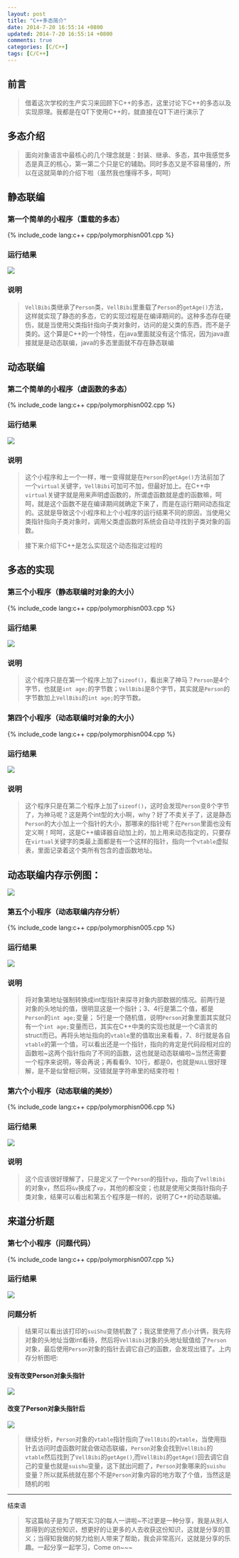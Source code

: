 ```yaml
---
layout: post
title: "C++多态简介"
date: 2014-7-20 16:55:14 +0800
updated: 2014-7-20 16:55:14 +0800
comments: true
categories: [C/C++]
tags: [C/C++]
---
```

## 前言
> 借着这次学校的生产实习来回顾下C++的多态，这里讨论下C++的多态以及实现原理。我都是在QT下使用C++的，就直接在QT下进行演示了

## 多态介绍
> 面向对象语言中最核心的几个理念就是：封装、继承、多态，其中我感觉多态是真正的核心，第一第二个只是它的辅助。同时多态又是不容易懂的，所以在这就简单的介绍下啦（虽然我也懂得不多，呵呵）

## 静态联编
### 第一个简单的小程序（重载的多态）

{% include_code lang:c++ cpp/polymorphisn001.cpp %}

### 运行结果
![](/images/cpp/20140720184945.png)

### 说明
> `VellBibi`类继承了`Person`类，`VellBibi`里重载了`Person`的`getAge()`方法，这样就实现了静态的多态，它的实现过程是在编译期间的。这种多态存在硬伤，就是当使用父类指针指向子类对象时，访问的是父类的东西，而不是子类的。这个算是C++的一个特性，在java里面就没有这个情况，因为java直接就是是动态联编，java的多态里面就不存在静态联编

## 动态联编
### 第二个简单的小程序（虚函数的多态）

{% include_code lang:c++ cpp/polymorphisn002.cpp %}

### 运行结果
![](/images/cpp/20140720193228.png)

### 说明
> 这个小程序和上一个一样，唯一变得就是在`Person`的`getAge()`方法前加了一个`virtual`关键字，`VellBibi`可加可不加，但最好加上。在C++中`virtual`关键字就是用来声明虚函数的，所谓虚函数就是虚的函数嘛，呵呵，就是这个函数不是在编译期间就确定下来了，而是在运行期间动态指定的。这就是导致这个小程序和上个小程序的运行结果不同的原因，当使用父类指针指向子类对象时，调用父类虚函数时系统会自动寻找到子类对象的函数。  

> 接下来介绍下C++是怎么实现这个动态指定过程的

## 多态的实现
### 第三个小程序（静态联编时对象的大小）

{% include_code lang:c++ cpp/polymorphisn003.cpp %}

### 运行结果
![](/images/cpp/20140720195721.png)

### 说明
> 这个程序只是在第一个程序上加了`sizeof()`，看出来了神马？`Person`是4个字节，也就是`int age;`的字节数；`VellBibi`是8个字节，其实就是`Person`的字节数加上`VellBibi`的`int age;`的字节数。

### 第四个小程序（动态联编时对象的大小）

{% include_code lang:c++ cpp/polymorphisn004.cpp %}

### 运行结果
![](/images/cpp/20140720200532.png)

### 说明
> 这个程序只是在第二个程序上加了`sizeof()`，这时会发现`Person`变8个字节了，为神马呢？这是两个int型的大小啊，why？好了不卖关子了，这是静态`Person`的大小加上一个指针的大小，那哪来的指针呢？在`Person`里面也没有定义啊！呵呵，这是C++编译器自动加上的，加上用来动态指定的，只要存在`virtual`关键字的类最上面都是有一个这样的指针，指向一个`vtable`虚拟表，里面记录着这个类所有包含的虚函数地址。  

## 动态联编内存示例图：  
![](/images/cpp/20140720205730.png)

### 第五个小程序（动态联编内存分析）

{% include_code lang:c++ cpp/polymorphisn005.cpp %}

### 运行结果
![](/images/cpp/20140720210041.png)

### 说明
> 将对象第地址强制转换成int型指针来探寻对象内部数据的情况。前两行是对象的头地址的值，很明显这是一个指针；3、4行是第二个值，都是`Person`的`int age;`变量； 5行是一个随机值，说明`Person`对象里面其实就只有一个`int age;`变量而已，其实在C++中类的实现也就是一个C语言的struct而已。再将头地址指向的`vtable`里的值取出来看看，7、8行就是各自`vtable`的第一个值，可以看出还是一个指针，指向的肯定是代码段相对应的函数啦~这两个指针指向了不同的函数，这也就是动态联编啦~当然还需要一个程序来说明，等会再说；再看看9、10行，都是0，也就是`NULL`很好理解，是不是似曾相识啊，没错就是字符串里的结束符啦！

### 第六个小程序（动态联编的美妙）

{% include_code lang:c++ cpp/polymorphisn006.cpp %}

### 运行结果
![](/images/cpp/20140720212350.png)

### 说明
> 这个应该很好理解了，只是定义了一个`Person`的指针`vp`，指向了`VellBibi`的对象` v `，然后将`&v`换成了`vp`，其他的都没变；也就是使用父类指针指向子类对象，结果可以看出和第五个程序是一样的，说明了C++的动态联编。

## 来道分析题
### 第七个小程序（问题代码）

{% include_code lang:c++ cpp/polymorphisn007.cpp %}

### 运行结果
![](/images/cpp/20140720220656.png)

### 问题分析
> 结果可以看出该打印的`suiShu`变随机数了；我这里使用了点小计俩，我先将对象的头地址当做int看待，然后将`VellBibi`对象的头地址赋值给了`Person`对象，最后使用`Person`对象的指针去调它自己的函数，会发现出错了。上内存分析图吧:  

#### 没有改变Person对象头指针
![](/images/cpp/20140720221920.png)

#### 改变了Person对象头指针后
![](/images/cpp/20140720222807.png)

> 继续分析，`Person`对象的`vtable`指针指向了`VellBibi`的`vtable`，当使用指针去访问时虚函数时就会做动态联编，`Person`对象会找到`VellBibi`的`vtable`然后找到了`VellBibi`的`getAge()`,而`VellBibi`的`getAge()`回去调它自己的变量也就是`suishu`变量，这下就出问题了，`Person`对象哪来的`suishu`变量？所以就系统就在那个不是`Person`对象内容的地方取了个值，当然这是随机的啦

-----------------
结束语
> 写这篇帖子是为了明天实习的每人一讲啦~不过更是一种分享，我是从别人那得到的这份知识，想更好的让更多的人去收获这份知识，这就是分享的意义；当得知我做的努力给别人带来了帮助，我会非常高兴，这就是分享的乐趣。一起分享一起学习，Come on~~~